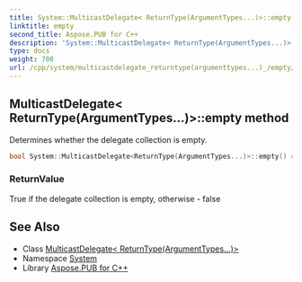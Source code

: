 ```yaml
---
title: System::MulticastDelegate< ReturnType(ArgumentTypes...)>::empty method
linktitle: empty
second_title: Aspose.PUB for C++
description: 'System::MulticastDelegate< ReturnType(ArgumentTypes...)>::empty method. Determines whether the delegate collection is empty in C++.'
type: docs
weight: 700
url: /cpp/system/multicastdelegate_returntype(argumenttypes...)_/empty/
---
```

## MulticastDelegate< ReturnType(ArgumentTypes...)>::empty method


Determines whether the delegate collection is empty.

```cpp
bool System::MulticastDelegate<ReturnType(ArgumentTypes...)>::empty() const
```


### ReturnValue

True if the delegate collection is empty, otherwise - false

## See Also

* Class [MulticastDelegate< ReturnType(ArgumentTypes...)>](../)
* Namespace [System](../../)
* Library [Aspose.PUB for C++](../../../)
